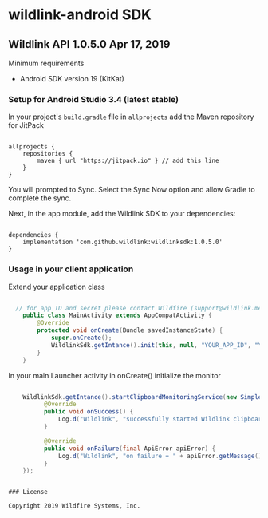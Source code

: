 # wildlink-android SDK

## Wildlink API 1.0.5.0 Apr 17, 2019

Minimum requirements
* Android SDK version 19 (KitKat)

### Setup for Android Studio 3.4 (latest stable)

In your project's `build.gradle` file in `allprojects` add the Maven repository for JitPack

```Maven

allprojects {
    repositories {
        maven { url "https://jitpack.io" } // add this line
    }
}

```

You will prompted to Sync.  Select the Sync Now option and allow Gradle to complete the sync.

Next, in the app module, add the Wildlink SDK to your dependencies:

```Deps

dependencies {
    implementation 'com.github.wildlink:wildlinksdk:1.0.5.0'
}

```

### Usage in your client application

Extend your application class

```Java

  // for app ID and secret please contact Wildfire (support@wildlink.me)
    public class MainActivity extends AppCompatActivity {
        @Override
        protected void onCreate(Bundle savedInstanceState) {
            super.onCreate();
            WildlinkSdk.getIntance().init(this, null, "YOUR_APP_ID", "YOUR_APP_SECRET");
        }
    }

```

In your main Launcher activity in onCreate() initialize the monitor


```Java

    WildlinkSdk.getIntance().startClipboardMonitoringService(new SimpleListener() {
          @Override
          public void onSuccess() {
              Log.d("Wildlink", "successfully started Wildlink clipboard monitor");
          }

          @Override
          public void onFailure(final ApiError apiError) {
              Log.d("Wildlink", "on failure = " + apiError.getMessage());
          }
    });

```





```

### License

Copyright 2019 Wildfire Systems, Inc.

